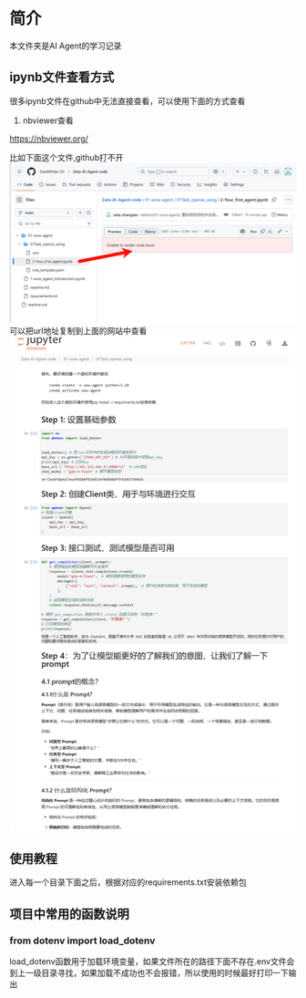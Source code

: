 # 简介
本文件夹是AI Agent的学习记录

## ipynb文件查看方式
很多ipynb文件在github中无法直接查看，可以使用下面的方式查看
1. nbviewer查看

https://nbviewer.org/

比如下面这个文件,github打不开
![alt text](assets/readme/image-1.png)
可以把url地址复制到上面的网站中查看
![alt text](assets/readme/image.png)


## 使用教程
进入每一个目录下面之后，根据对应的requirements.txt安装依赖包


## 项目中常用的函数说明

### from dotenv import load_dotenv
load_dotenv函数用于加载环境变量，如果文件所在的路径下面不存在.env文件会到上一级目录寻找，如果加载不成功也不会报错，所以使用的时候最好打印一下输出

